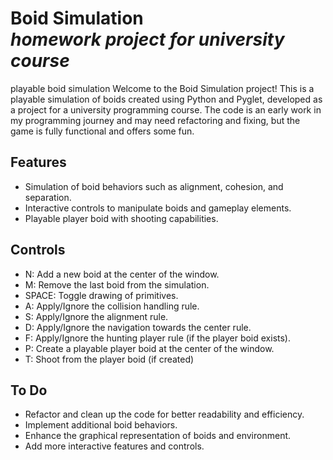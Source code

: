 # Boid Simulation <br> *homework project for university course*
playable boid simulation
Welcome to the Boid Simulation project! This is a playable simulation of boids created using Python and Pyglet, developed as a project for a university programming course. The code is an early work in my programming journey and may need refactoring and fixing, but the game is fully functional and offers some fun.

## Features
- Simulation of boid behaviors such as alignment, cohesion, and separation.
- Interactive controls to manipulate boids and gameplay elements.
- Playable player boid with shooting capabilities.
## Controls

- N: Add a new boid at the center of the window.
- M: Remove the last boid from the simulation.
- SPACE: Toggle drawing of primitives.
- A: Apply/Ignore the collision handling rule.
- S: Apply/Ignore the alignment rule.
- D: Apply/Ignore the navigation towards the center rule.
- F: Apply/Ignore the hunting player rule (if the player boid exists).
- P: Create a playable player boid at the center of the window.
- T: Shoot from the player boid (if created)

## To Do
- Refactor and clean up the code for better readability and efficiency.
- Implement additional boid behaviors.
- Enhance the graphical representation of boids and environment.
- Add more interactive features and controls.
